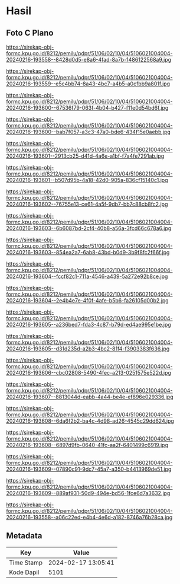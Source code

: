 # Hasil

## Foto C Plano

https://sirekap-obj-formc.kpu.go.id/8212/pemilu/pdpr/51/06/02/10/04/5106021004004-20240216-193558--8428d0d5-e8a6-4fad-8a7b-1486122568a9.jpg

https://sirekap-obj-formc.kpu.go.id/8212/pemilu/pdpr/51/06/02/10/04/5106021004004-20240216-193559--e5c4bb74-8a43-4bc7-a4b5-a0cfbb9a801f.jpg

https://sirekap-obj-formc.kpu.go.id/8212/pemilu/pdpr/51/06/02/10/04/5106021004004-20240216-193600--67536f79-063f-4b04-b427-f11e0d54bd6f.jpg

https://sirekap-obj-formc.kpu.go.id/8212/pemilu/pdpr/51/06/02/10/04/5106021004004-20240216-193600--bab7f057-a3c3-47a0-bde6-434f15e0aebb.jpg

https://sirekap-obj-formc.kpu.go.id/8212/pemilu/pdpr/51/06/02/10/04/5106021004004-20240216-193601--2913cb25-d41d-4a6e-a1bf-f7a4fe7291ab.jpg

https://sirekap-obj-formc.kpu.go.id/8212/pemilu/pdpr/51/06/02/10/04/5106021004004-20240216-193601--b507d95b-4a18-42d0-905a-836cf15140c1.jpg

https://sirekap-obj-formc.kpu.go.id/8212/pemilu/pdpr/51/06/02/10/04/5106021004004-20240216-193602--76755e13-ce61-4a5f-9db7-bb7c88cb8fc2.jpg

https://sirekap-obj-formc.kpu.go.id/8212/pemilu/pdpr/51/06/02/10/04/5106021004004-20240216-193603--6b6087bd-2cf4-40b8-a56a-3fcd66c678a6.jpg

https://sirekap-obj-formc.kpu.go.id/8212/pemilu/pdpr/51/06/02/10/04/5106021004004-20240216-193603--854ea2a7-6ab8-43bd-b0d9-3b9f8fc2f66f.jpg

https://sirekap-obj-formc.kpu.go.id/8212/pemilu/pdpr/51/06/02/10/04/5106021004004-20240216-193604--fccf82c1-711a-4546-a439-5a272e92b8ce.jpg

https://sirekap-obj-formc.kpu.go.id/8212/pemilu/pdpr/51/06/02/10/04/5106021004004-20240216-193604--2e4b4e7e-4f0f-4afe-b5b6-fa26105d00b2.jpg

https://sirekap-obj-formc.kpu.go.id/8212/pemilu/pdpr/51/06/02/10/04/5106021004004-20240216-193605--a236bed7-fda3-4c87-b79d-ed4ae995e1be.jpg

https://sirekap-obj-formc.kpu.go.id/8212/pemilu/pdpr/51/06/02/10/04/5106021004004-20240216-193605--d31d235d-a2b3-4bc2-81f4-f3903383f636.jpg

https://sirekap-obj-formc.kpu.go.id/8212/pemilu/pdpr/51/06/02/10/04/5106021004004-20240216-193606--cbc02808-5490-4fec-a213-0251575e522d.jpg

https://sirekap-obj-formc.kpu.go.id/8212/pemilu/pdpr/51/06/02/10/04/5106021004004-20240216-193607--8813044d-eabb-4a44-be4e-ef896e029336.jpg

https://sirekap-obj-formc.kpu.go.id/8212/pemilu/pdpr/51/06/02/10/04/5106021004004-20240216-193608--6da6f2b2-ba4c-4d98-ad26-4545c29dd624.jpg

https://sirekap-obj-formc.kpu.go.id/8212/pemilu/pdpr/51/06/02/10/04/5106021004004-20240216-193608--6897d9fb-0640-41fc-aa2f-6401499c6919.jpg

https://sirekap-obj-formc.kpu.go.id/8212/pemilu/pdpr/51/06/02/10/04/5106021004004-20240216-193609--07890c91-9dc7-45a7-a350-b4413969de51.jpg

https://sirekap-obj-formc.kpu.go.id/8212/pemilu/pdpr/51/06/02/10/04/5106021004004-20240216-193609--889af931-50d9-494e-bd56-1fce6d7a3632.jpg

https://sirekap-obj-formc.kpu.go.id/8212/pemilu/pdpr/51/06/02/10/04/5106021004004-20240216-193558--a06c22ed-e4b4-4e6d-a182-8746a76b28ca.jpg


## Metadata

| Key        | Value               |
| ---------- | ------------------- |
| Time Stamp | 2024-02-17 13:05:41 |
| Kode Dapil | 5101                |



